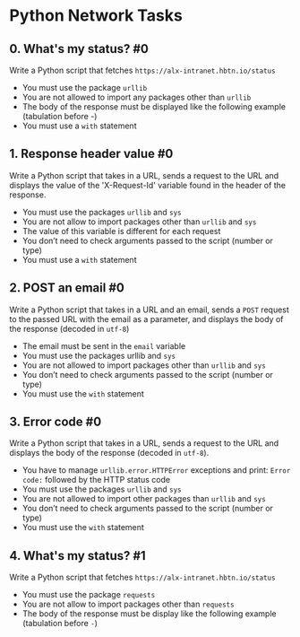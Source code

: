 # Python Network Tasks

## 0. What's my status? #0

Write a Python script that fetches `https://alx-intranet.hbtn.io/status`
- You must use the package `urllib`
- You are not allowed to import any packages other than `urllib`
- The body of the response must be displayed like the following example (tabulation before -)
- You must use a `with` statement

## 1. Response header value #0
Write a Python script that takes in a URL, sends a request to the URL and displays the value of the 'X-Request-Id' variable found in the header of the response.
- You must use the packages `urllib` and `sys`
- You are not allow to import packages other than `urllib` and `sys`
- The value of this variable is different for each request
- You don’t need to check arguments passed to the script (number or type)
- You must use a `with` statement

## 2. POST an email #0
Write a Python script that takes in a URL and an email, sends a `POST` request to the passed URL with the email as a parameter, and displays the body of the response (decoded in `utf-8`)
- The email must be sent in the `email` variable
- You must use the packages urllib and `sys`
- You are not allowed to import packages other than `urllib` and `sys`
- You don’t need to check arguments passed to the script (number or type)
- You must use the `with` statement

## 3. Error code #0
Write a Python script that takes in a URL, sends a request to the URL and displays the body of the response (decoded in `utf-8`).
- You have to manage `urllib.error.HTTPError` exceptions and print: `Error code:` followed by the HTTP status code
- You must use the packages `urllib` and `sys`
- You are not allowed to import other packages than `urllib` and `sys`
- You don’t need to check arguments passed to the script (number or type)
- You must use the `with` statement

## 4. What's my status? #1
Write a Python script that fetches `https://alx-intranet.hbtn.io/status`
- You must use the package `requests`
- You are not allow to import packages other than `requests`
- The body of the response must be display like the following example (tabulation before `-`)